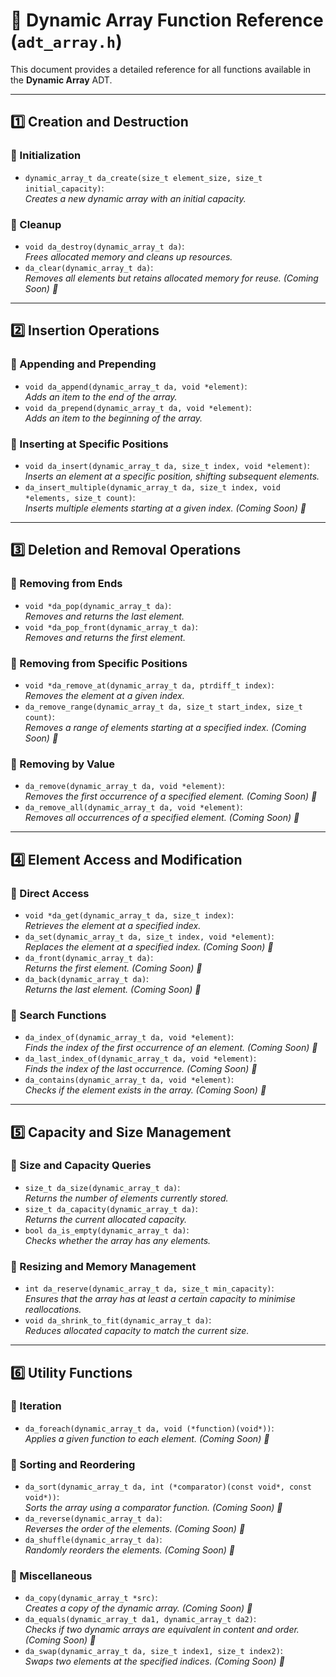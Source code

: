# 📖 Dynamic Array Function Reference (`adt_array.h`)

This document provides a detailed reference for all functions available in the **Dynamic Array** ADT.

---

## 1️⃣ Creation and Destruction

### 🔹 Initialization  
- `dynamic_array_t da_create(size_t element_size, size_t initial_capacity)`:  
  _Creates a new dynamic array with an initial capacity._  

### 🔹 Cleanup  
- `void da_destroy(dynamic_array_t da)`:  
  _Frees allocated memory and cleans up resources._  
- `da_clear(dynamic_array_t da)`:  
  _Removes all elements but retains allocated memory for reuse._ _(Coming Soon) 🚀_ 

---

## 2️⃣ Insertion Operations

### 🔹 Appending and Prepending  
- `void da_append(dynamic_array_t da, void *element)`:  
  _Adds an item to the end of the array._  
- `void da_prepend(dynamic_array_t da, void *element)`:  
  _Adds an item to the beginning of the array._ 

### 🔹 Inserting at Specific Positions  
- `void da_insert(dynamic_array_t da, size_t index, void *element)`:  
  _Inserts an element at a specific position, shifting subsequent elements._ 
- `da_insert_multiple(dynamic_array_t da, size_t index, void *elements, size_t count)`:  
  _Inserts multiple elements starting at a given index._ _(Coming Soon) 🚀_

---

## 3️⃣ Deletion and Removal Operations  

### 🔹 Removing from Ends  
- `void *da_pop(dynamic_array_t da)`:  
  _Removes and returns the last element._ 
- `void *da_pop_front(dynamic_array_t da)`:  
  _Removes and returns the first element._

### 🔹 Removing from Specific Positions  
- `void *da_remove_at(dynamic_array_t da, ptrdiff_t index)`:  
  _Removes the element at a given index._ 
- `da_remove_range(dynamic_array_t da, size_t start_index, size_t count)`:  
  _Removes a range of elements starting at a specified index._ _(Coming Soon) 🚀_

### 🔹 Removing by Value  
- `da_remove(dynamic_array_t da, void *element)`:  
  _Removes the first occurrence of a specified element._ _(Coming Soon) 🚀_
- `da_remove_all(dynamic_array_t da, void *element)`:  
  _Removes all occurrences of a specified element._ _(Coming Soon) 🚀_

---

## 4️⃣ Element Access and Modification  

### 🔹 Direct Access  
- `void *da_get(dynamic_array_t da, size_t index)`:  
  _Retrieves the element at a specified index._ 
- `da_set(dynamic_array_t da, size_t index, void *element)`:  
  _Replaces the element at a specified index._ _(Coming Soon) 🚀_  
- `da_front(dynamic_array_t da)`:  
  _Returns the first element._ _(Coming Soon) 🚀_
- `da_back(dynamic_array_t da)`:  
  _Returns the last element._ _(Coming Soon) 🚀_

### 🔹 Search Functions  
- `da_index_of(dynamic_array_t da, void *element)`:  
  _Finds the index of the first occurrence of an element._ _(Coming Soon) 🚀_  
- `da_last_index_of(dynamic_array_t da, void *element)`:  
  _Finds the index of the last occurrence._ _(Coming Soon) 🚀_
- `da_contains(dynamic_array_t da, void *element)`:  
  _Checks if the element exists in the array._ _(Coming Soon) 🚀_ 

---

## 5️⃣ Capacity and Size Management  

### 🔹 Size and Capacity Queries  
- `size_t da_size(dynamic_array_t da)`:  
  _Returns the number of elements currently stored._ 
- `size_t da_capacity(dynamic_array_t da)`:  
  _Returns the current allocated capacity._
- `bool da_is_empty(dynamic_array_t da)`:  
  _Checks whether the array has any elements._  

### 🔹 Resizing and Memory Management  
- `int da_reserve(dynamic_array_t da, size_t min_capacity)`:  
  _Ensures that the array has at least a certain capacity to minimise reallocations._
- `void da_shrink_to_fit(dynamic_array_t da)`:  
  _Reduces allocated capacity to match the current size._ 

---

## 6️⃣ Utility Functions  

### 🔹 Iteration  
- `da_foreach(dynamic_array_t da, void (*function)(void*))`:  
  _Applies a given function to each element._ _(Coming Soon) 🚀_

### 🔹 Sorting and Reordering  
- `da_sort(dynamic_array_t da, int (*comparator)(const void*, const void*))`:  
  _Sorts the array using a comparator function._ _(Coming Soon) 🚀_
- `da_reverse(dynamic_array_t da)`:  
  _Reverses the order of the elements._ _(Coming Soon) 🚀_
- `da_shuffle(dynamic_array_t da)`:  
  _Randomly reorders the elements._ _(Coming Soon) 🚀_

### 🔹 Miscellaneous  
- `da_copy(dynamic_array_t *src)`:  
  _Creates a copy of the dynamic array._ _(Coming Soon) 🚀_
- `da_equals(dynamic_array_t da1, dynamic_array_t da2)`:  
  _Checks if two dynamic arrays are equivalent in content and order._ _(Coming Soon) 🚀_
- `da_swap(dynamic_array_t da, size_t index1, size_t index2)`:  
  _Swaps two elements at the specified indices._ _(Coming Soon) 🚀_

